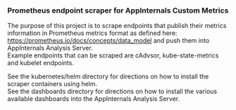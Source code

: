 ### Prometheus endpoint scraper for AppInternals Custom Metrics
  
The purpose of this project is to scrape endpoints that publish their metrics information in Prometheus metrics format as defined here: https://prometheus.io/docs/concepts/data_model and push them into AppInternals Analysis Server.  
Example endpoints that can be scraped are cAdvsor, kube-state-metrics and kubelet endpoints.
  
See the kubernetes/helm directory for directions on how to install the scraper containers using helm.  
See the dashboards directory for directions on how to install the various available dashboards into the AppInternals Analysis Server.
